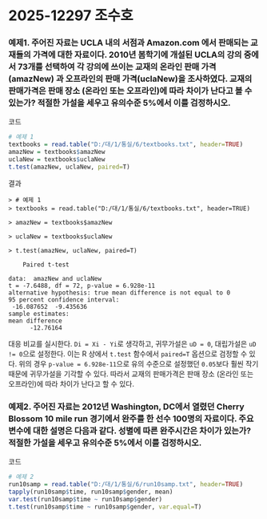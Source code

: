 # 2025-12297 조수호
### 예제1. 주어진 자료는 UCLA 내의 서점과 Amazon.com 에서 판매되는 교재들의 가격에 대한 자료이다. 2010년 봄학기에 개설된 UCLA의 강의 중에서 73개를 선택하여 각 강의에 쓰이는 교재의 온라인 판매 가격(amazNew) 과 오프라인의 판매 가격(uclaNew)을 조사하였다. 교재의 판매가격은 판매 장소 (온라인 또는 오프라인)에 따라 차이가 난다고 볼 수 있는가? 적절한 가설을 세우고 유의수준 5%에서 이를 검정하시오.

코드
```R
# 예제 1
textbooks = read.table("D:/대/1/통실/6/textbooks.txt", header=TRUE)
amazNew = textbooks$amazNew
uclaNew = textbooks$uclaNew
t.test(amazNew, uclaNew, paired=T)
```

결과
```
> # 예제 1
> textbooks = read.table("D:/대/1/통실/6/textbooks.txt", header=TRUE)

> amazNew = textbooks$amazNew

> uclaNew = textbooks$uclaNew

> t.test(amazNew, uclaNew, paired=T)

	Paired t-test

data:  amazNew and uclaNew
t = -7.6488, df = 72, p-value = 6.928e-11
alternative hypothesis: true mean difference is not equal to 0
95 percent confidence interval:
 -16.087652  -9.435636
sample estimates:
mean difference 
      -12.76164
```

대응 비교를 실시한다. `Di = Xi - Yi`로 생각하고, 귀무가설은 `uD = 0`, 대립가설은 `uD != 0`으로 설정한다. 이는 R 상에서 `t.test` 함수에서 `paired=T` 옵션으로 검정할 수 있다. 위의 경우  `p-value = 6.928e-11`으로 유의 수준으로 설정했던 `0.05`보다 훨씬 작기 때문에 귀무가설을 기각할 수 있다. 따라서 교재의 판매가격은 판매 장소 (온라인 또는 오프라인)에 따라 차이가 난다고 할 수 있다.

### 예제2. 주어진 자료는 2012년 Washington, DC에서 열렸던 Cherry Blossom 10 mile run 경기에서 완주를 한 선수 100명의 자료이다. 주요 변수에 대한 설명은 다음과 같다. 성별에 따른 완주시간은 차이가 있는가? 적절한 가설을 세우고 유의수준 5%에서 이를 검정하시오.

코드
```R
# 예제 2
run10samp = read.table("D:/대/1/통실/6/run10samp.txt", header=TRUE)
tapply(run10samp$time, run10samp$gender, mean)
var.test(run10samp$time ~ run10samp$gender)
t.test(run10samp$time ~ run10samp$gender, var.equal=T)
```